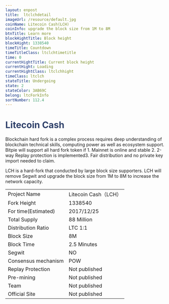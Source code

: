```yaml
---
layout: enpost
title:  ltclchdetail
imageUrl: /resource/default.jpg
coinName: Litecoin Cash(LCH)
coinInfo: upgrade the block size from 1M to 8M
btnTitle: Learn more
blockHightTitle: Block height
blockHight: 1338540
timeTitle: Countdown
timeTitleClass: ltclchtimetitle
time: 0
currentHightTitle: Current block height
currentHight: Loading
currentHightClass: ltclchhight
timeClass: ltclch
stateTitle: Undergoing
state: 2
stateColor: 3AB69C
belong: ltcForkInfo
sortNumber: 112.4
---
```

<h1 style="color: #2F416A">Litecoin Cash</h1>
<p class="summarytxt">Blockchain hard fork is a complex process requires deep understanding of blockchain technical skills, computing power as well as ecosystem support. Bitpie will support all hard fork token if 1. Mainnet is online and stable 2. 2-way Replay protection is implemented3. Fair distribution and no private key import needed to claim.
</p>
<p>LCH is a hard-fork that conducted by large block size supporters.  LCH will remove Segwit and upgrade the block size from 1M to 8M to increase the network capacity.
</p>
<table class="center">
  <tbody>
    <tr>
        <td class="tablehalf">Project Name</td>
        <td class="tablehalf">Litecoin Cash（LCH）</td>
    </tr>
    <tr>
        <td>Fork Height</td>
        <td>1338540</td>
    </tr>
    <tr>
        <td>For time(Estimated)</td>
        <td>2017/12/25</td>
    </tr>
    <tr>
        <td>Total Supply</td>
        <td>88 Million</td>
    </tr>
    <tr>
        <td>Distribution Ratio</td>
        <td>LTC 1:1</td>
    </tr>
    <tr>
        <td>Block Size</td>
        <td>8M</td>
    </tr>
    <tr>
        <td>Block Time</td>
        <td>2.5 Minutes</td>
    </tr>
    <tr>
        <td>Segwit</td>
        <td>NO</td>
    </tr>
    <tr>
        <td>Consensus mechanism</td>
        <td>POW</td>
    </tr>
    <tr>
        <td>Replay Protection</td>
        <td>Not published</td>
    </tr>
    <tr>
        <td>Pre-mining</td>
        <td>Not published</td>
    </tr>
    <tr>
        <td>Team</td>
        <td>Not published</td>
    </tr>
    <tr>
        <td>Official Site</td>
        <td>Not published</td>
    </tr>
  </tbody>
</table>